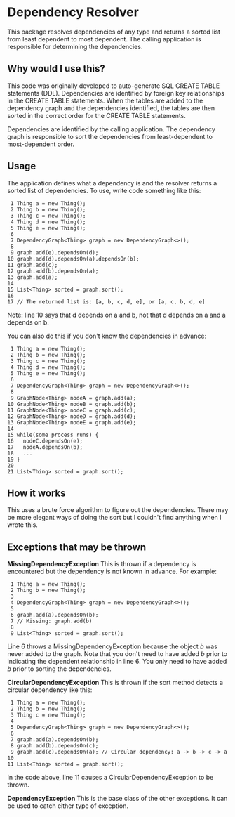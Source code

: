 # Dependency Resolver

This package resolves dependencies of any type and returns a sorted list from least dependent to most dependent. The calling application is responsible for determining the dependencies.

## Why would I use this?

This code was originally developed to auto-generate SQL CREATE TABLE statements (DDL). Dependencies are identified by foreign key relationships in the CREATE TABLE statements. When the tables are added to the dependency graph and the dependencies identified, the tables are then sorted in the correct order for the CREATE TABLE statements.

Dependencies are identified by the calling application. The dependency graph is responsible to sort the dependencies from least-dependent to most-dependent order.

## Usage

The application defines what a dependency is and the resolver returns a sorted list of dependencies. To use, write code something like this:

```
 1 Thing a = new Thing();
 2 Thing b = new Thing();
 3 Thing c = new Thing();
 4 Thing d = new Thing();
 5 Thing e = new Thing();
 6 
 7 DependencyGraph<Thing> graph = new DependencyGraph<>();
 8
 9 graph.add(e).dependsOn(d);
10 graph.add(d).dependsOn(a).dependsOn(b);
11 graph.add(c);
12 graph.add(b).dependsOn(a);
13 graph.add(a);
14
15 List<Thing> sorted = graph.sort();
16
17 // The returned list is: [a, b, c, d, e], or [a, c, b, d, e]
```

Note: line 10 says that d depends on a and b, not that d depends on a and a depends on b.

You can also do this if you don't know the dependencies in advance:

```
 1 Thing a = new Thing();
 2 Thing b = new Thing();
 3 Thing c = new Thing();
 4 Thing d = new Thing();
 5 Thing e = new Thing();
 6 
 7 DependencyGraph<Thing> graph = new DependencyGraph<>();
 8
 9 GraphNode<Thing> nodeA = graph.add(a);
10 GraphNode<Thing> nodeB = graph.add(b);
11 GraphNode<Thing> nodeC = graph.add(c);
12 GraphNode<Thing> nodeD = graph.add(d);
13 GraphNode<Thing> nodeE = graph.add(e);
14
15 while(some process runs) {
16   nodeC.dependsOn(e);
17   nodeA.dependsOn(b);
18   ...
19 }
20
21 List<Thing> sorted = graph.sort();
```

## How it works

This uses a brute force algorithm to figure out the dependencies. There may be more elegant ways of doing the sort but I couldn't find anything when I wrote this.

## Exceptions that may be thrown

**MissingDependencyException** This is thrown if a dependency is encountered but the dependency is not known in advance. For example:

```
 1 Thing a = new Thing();
 2 Thing b = new Thing();
 3
 4 DependencyGraph<Thing> graph = new DependencyGraph<>();
 5
 6 graph.add(a).dependsOn(b);
 7 // Missing: graph.add(b)
 8
 9 List<Thing> sorted = graph.sort();
```

Line 6 throws a MissingDependencyException because the object *b* was never added to the graph. Note that you don't need to have added *b* prior to indicating the dependent relationship in line 6. You only need to have added *b* prior to sorting the dependencies.

**CircularDependencyException** This is thrown if the sort method detects a circular dependency like this:

```
 1 Thing a = new Thing();
 2 Thing b = new Thing();
 3 Thing c = new Thing();
 4
 5 DependencyGraph<Thing> graph = new DependencyGraph<>();
 6
 7 graph.add(a).dependsOn(b);
 8 graph.add(b).dependsOn(c);
 9 graph.add(c).dependsOn(a); // Circular dependency: a -> b -> c -> a
10
11 List<Thing> sorted = graph.sort();
```

In the code above, line 11 causes a CircularDependencyException to be thrown.

**DependencyException** This is the base class of the other exceptions. It can be used to catch either type of exception.